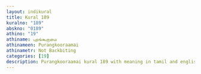 ```yaml
---
layout: indikural
title: Kural 189
kuralno: "189"
abskno: "0189"
athino: "19"
athiname: புறங்கூறாமை
athinameen: Purangkooraamai
athinametr: Not Backbiting
categories: [19]
description: Purangkooraamai kural 189 with meaning in tamil and english 
---
```


